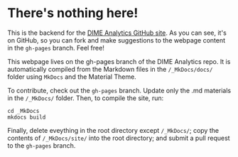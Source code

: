 # There's nothing here!

This is the backend for the [DIME Analytics GitHub site](https://worldbank.github.io/dimeanalytics/). As you can see, it's on GitHub, so you can fork and make suggestions to the webpage content in the `gh-pages` branch. Feel free!

This webpage lives on the gh-pages branch of the DIME Analytics repo. It is automatically compiled from the Markdown files in the `/_MkDocs/docs/` folder using `MkDocs` and the Material Theme.

To contribute, check out the `gh-pages` branch. Update only the .md materials in the `/_MkDocs/` folder. Then, to compile the site, run:

```
cd _MkDocs
mkdocs build
```

Finally, delete eveything in the root directory except `/_MkDocs/`; copy the contents of `/_MkDocs/site/` into the root directory; and submit a pull request to the `gh-pages` branch.
